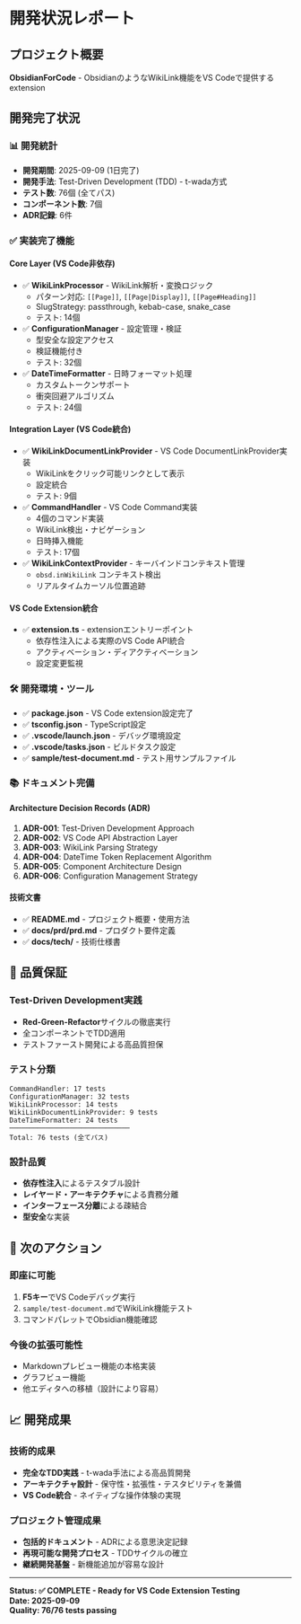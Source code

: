 # 開発状況レポート

## プロジェクト概要
**ObsidianForCode** - ObsidianのようなWikiLink機能をVS Codeで提供するextension

## 開発完了状況

### 📊 開発統計
- **開発期間**: 2025-09-09 (1日完了)
- **開発手法**: Test-Driven Development (TDD) - t-wada方式
- **テスト数**: 76個 (全てパス)
- **コンポーネント数**: 7個
- **ADR記録**: 6件

### ✅ 実装完了機能

#### Core Layer (VS Code非依存)
- ✅ **WikiLinkProcessor** - WikiLink解析・変換ロジック
  - パターン対応: `[[Page]]`, `[[Page|Display]]`, `[[Page#Heading]]`
  - SlugStrategy: passthrough, kebab-case, snake_case
  - テスト: 14個
- ✅ **ConfigurationManager** - 設定管理・検証
  - 型安全な設定アクセス
  - 検証機能付き
  - テスト: 32個
- ✅ **DateTimeFormatter** - 日時フォーマット処理
  - カスタムトークンサポート
  - 衝突回避アルゴリズム
  - テスト: 24個

#### Integration Layer (VS Code統合)
- ✅ **WikiLinkDocumentLinkProvider** - VS Code DocumentLinkProvider実装
  - WikiLinkをクリック可能リンクとして表示
  - 設定統合
  - テスト: 9個
- ✅ **CommandHandler** - VS Code Command実装
  - 4個のコマンド実装
  - WikiLink検出・ナビゲーション
  - 日時挿入機能
  - テスト: 17個
- ✅ **WikiLinkContextProvider** - キーバインドコンテキスト管理
  - `obsd.inWikiLink` コンテキスト検出
  - リアルタイムカーソル位置追跡

#### VS Code Extension統合
- ✅ **extension.ts** - extensionエントリーポイント
  - 依存性注入による実際のVS Code API統合
  - アクティベーション・ディアクティベーション
  - 設定変更監視

### 🛠 開発環境・ツール
- ✅ **package.json** - VS Code extension設定完了
- ✅ **tsconfig.json** - TypeScript設定
- ✅ **.vscode/launch.json** - デバッグ環境設定
- ✅ **.vscode/tasks.json** - ビルドタスク設定
- ✅ **sample/test-document.md** - テスト用サンプルファイル

### 📚 ドキュメント完備

#### Architecture Decision Records (ADR)
1. **ADR-001**: Test-Driven Development Approach
2. **ADR-002**: VS Code API Abstraction Layer
3. **ADR-003**: WikiLink Parsing Strategy
4. **ADR-004**: DateTime Token Replacement Algorithm
5. **ADR-005**: Component Architecture Design
6. **ADR-006**: Configuration Management Strategy

#### 技術文書
- ✅ **README.md** - プロジェクト概要・使用方法
- ✅ **docs/prd/prd.md** - プロダクト要件定義
- ✅ **docs/tech/** - 技術仕様書

## 🎯 品質保証

### Test-Driven Development実践
- **Red-Green-Refactor**サイクルの徹底実行
- 全コンポーネントでTDD適用
- テストファースト開発による高品質担保

### テスト分類
```
CommandHandler: 17 tests
ConfigurationManager: 32 tests  
WikiLinkProcessor: 14 tests
WikiLinkDocumentLinkProvider: 9 tests
DateTimeFormatter: 24 tests
──────────────────────────────
Total: 76 tests (全てパス)
```

### 設計品質
- **依存性注入**によるテスタブル設計
- **レイヤード・アーキテクチャ**による責務分離
- **インターフェース分離**による疎結合
- **型安全**な実装

## 🚀 次のアクション

### 即座に可能
1. **F5キー**でVS Codeデバッグ実行
2. `sample/test-document.md`でWikiLink機能テスト
3. コマンドパレットでObsidian機能確認

### 今後の拡張可能性
- Markdownプレビュー機能の本格実装
- グラフビュー機能
- 他エディタへの移植（設計により容易）

## 📈 開発成果

### 技術的成果
- **完全なTDD実践** - t-wada手法による高品質開発
- **アーキテクチャ設計** - 保守性・拡張性・テスタビリティを兼備
- **VS Code統合** - ネイティブな操作体験の実現

### プロジェクト管理成果
- **包括的ドキュメント** - ADRによる意思決定記録
- **再現可能な開発プロセス** - TDDサイクルの確立
- **継続開発基盤** - 新機能追加が容易な設計

---

**Status: ✅ COMPLETE - Ready for VS Code Extension Testing**  
**Date: 2025-09-09**  
**Quality: 76/76 tests passing**